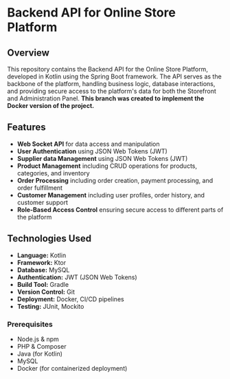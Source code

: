 # Backend API for Online Store Platform

## Overview

This repository contains the Backend API for the Online Store Platform, developed in Kotlin using the Spring Boot framework.
The API serves as the backbone of the platform, handling business logic, database interactions, and providing secure access to the platform's data for both the Storefront and Administration Panel.
**This branch was created to implement the Docker version of the project.**

## Features

- **Web Socket API** for data access and manipulation
- **User Authentication** using JSON Web Tokens (JWT)
- **Supplier data Management** using JSON Web Tokens (JWT)
- **Product Management** including CRUD operations for products, categories, and inventory
- **Order Processing** including order creation, payment processing, and order fulfillment
- **Customer Management** including user profiles, order history, and customer support
- **Role-Based Access Control** ensuring secure access to different parts of the platform

## Technologies Used

- **Language:** Kotlin
- **Framework:** Ktor
- **Database:** MySQL
- **Authentication:** JWT (JSON Web Tokens)
- **Build Tool:** Gradle
- **Version Control:** Git
- **Deployment:** Docker, CI/CD pipelines
- **Testing:** JUnit, Mockito

### Prerequisites

- Node.js & npm
- PHP & Composer
- Java (for Kotlin)
- MySQL
- Docker (for containerized deployment)
